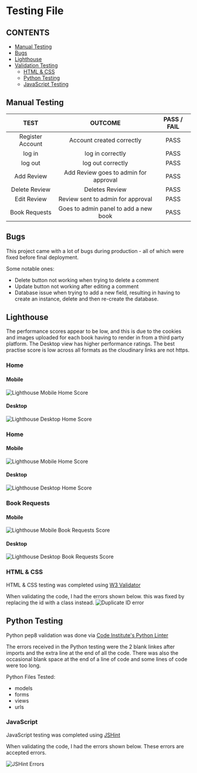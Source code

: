 # Testing File

## CONTENTS
  - [Manual Testing](#manual-testing)
  - [Bugs](#bugs)
  - [Lighthouse](#lighthouse)
  - [Validation Testing](#validation-testing)
    - [HTML \& CSS](#html--css)
    -   [Python Testing](#python-testing)
    -   [JavaScript Testing](#javascript)


## Manual Testing

| TEST | OUTCOME | PASS / FAIL |
|:---:|:---:|:---:|
| Register Account | Account created correctly | PASS |
| log in | log in correctly | PASS |
| log out | log out correctly | PASS |
| Add Review | Add Review goes to admin for approval | PASS |
| Delete Review | Deletes Review | PASS |
| Edit Review | Review sent to admin for approval | PASS |
| Book Requests | Goes to admin panel to add a new book | PASS |

## Bugs

This project came with a lot of bugs during production - all of which were fixed before final deployment.

Some notable ones:
- Delete button not working when trying to delete a comment
- Update button not working after editing a comment
- Database issue when trying to add a new field, resulting in having to create an instance, delete and then re-create the database.


## Lighthouse

The performance scores appear to be low, and this is due to the cookies and images uploaded for each book having to render in from a third party platform. The Desktop view has higher performance ratings. The best practise score is low across all formats as the cloudinary links are not https.

### Home
#### Mobile

![Lighthouse Mobile Home Score](documentation/lighthouse/mobile_home.png)

#### Desktop

![Lighthouse Desktop Home Score](documentation/lighthouse/desktop_home.png)

### Home
#### Mobile

![Lighthouse Mobile Home Score](documentation/lighthouse/mobile_book_details.png)

#### Desktop

![Lighthouse Desktop Home Score](documentation/lighthouse/desktop_book_details.png)

### Book Requests
#### Mobile

![Lighthouse Mobile Book Requests Score](documentation/lighthouse/mobile_book_request.png)

#### Desktop

![Lighthouse Desktop Book Requests Score](documentation/lighthouse/desktop_book_request.png)

### HTML & CSS

HTML & CSS testing was completed using [W3 Validator](https://validator.w3.org/)

When validating the code, I had the errors shown below. this was fixed by replacing the id with a class instead.
![Duplicate ID error](documentation/testing/duplicate_id.png)

## Python Testing

Python pep8 validation was done via [Code Institute's Python Linter](https://pep8ci.herokuapp.com/)

The errors received in the Python testing were the 2 blank linkes after imports and the extra line at the end of all the code.
There was also the occasional blank space at the end of a line of code and some lines of code were too long.

Python Files Tested:

- models
- forms
- views
- urls

### JavaScript

JavaScript testing was completed using [JSHint](https://jshint.com/)

When validating the code, I had the errors shown below. These errors are accepted errors.

![JSHint Errors](documentation/testing/JSHint%20Testing.png)

